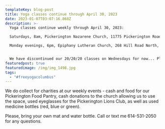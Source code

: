 ```yaml
---
templateKey: blog-post
title: Yoga classes continue through April 30, 2023
date: 2023-01-07T03:07:16.868Z
description: >-
  Yoga classes continue weekly through April 30, 2023:

  Saturdays, 8am, Pickerington Nazarene Church, 11775 Pickerington Road, Pickerington, OH 43147

  Monday evenings, 6pm, Epiphany Lutheran Church, 268 Hill Road North, Pickerington, OH 43147


  We have discontinued our 20/20/20 classes on Wednesdays for now... Please reach out to Darlene if you have a day and time that would work best for you and we may re-implement the classes. 
featuredpost: true
featuredimage: /img/img_1498.jpg
tags:
  - "#freeyogacolumbus"
---
```

W﻿e do collect for charities at our weekly events - cash and food for our Pickerington Food Pantry, cash donations to the church allowing us to use the space, used eyeglasses for the Pickerington Lions Club, as well as used medicine bottles (red, blue or green). 

P﻿lease, bring your own mat and water bottle. Call or text me 614-531-2050 for any questions.